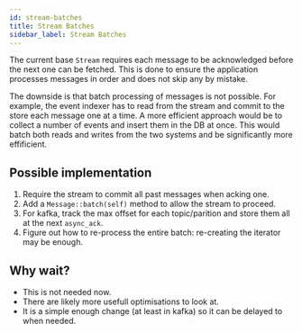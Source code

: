 ```yaml
---
id: stream-batches
title: Stream Batches
sidebar_label: Stream Batches
---
```


The current base `Stream` requires each message to be acknowledged before the next one can be fetched.
This is done to ensure the application processes messages in order and does not skip any by mistake.

The downside is that batch processing of messages is not possible.
For example, the event indexer has to read from the stream and commit to the store each message one at a time.
A more efficient approach would be to collect a number of events and insert them in the DB at once.
This would batch both reads and writes from the two systems and be significantly more effificient.


## Possible implementation

  1. Require the stream to commit all past messages when acking one.
  2. Add a `Message::batch(self)` method to allow the stream to proceed.
  3. For kafka, track the max offset for each topic/parition and store them all at the next `async_ack`.
  4. Figure out how to re-process the entire batch: re-creating the iterator may be enough. 


## Why wait?

  * This is not needed now.
  * There are likely more usefull optimisations to look at.
  * It is a simple enough change (at least in kafka) so it can be delayed to when needed.
